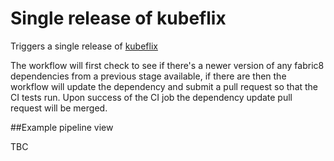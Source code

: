 # Single release of kubeflix

Triggers a single release of [kubeflix](https://github.com/fabric8io/kubeflix)

The workflow will first check to see if there's a newer version of any fabric8 dependencies from a previous stage available, if there are then the workflow will update the dependency and submit a pull request so that the CI tests run.  Upon success of the CI job the dependency update pull request will be merged.

##Example pipeline view

TBC
